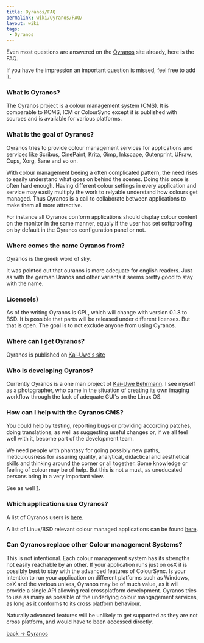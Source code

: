 ```yaml
---
title: Oyranos/FAQ
permalink: wiki/Oyranos/FAQ/
layout: wiki
tags:
 - Oyranos
---
```


Even most questions are answered on the
[Oyranos](http://www.oyranos.org) site already, here is the FAQ.

If you have the impression an important question is missed, feel free to
add it.

### What is Oyranos?

The Oyranos project is a colour management system (CMS). It is
comparable to KCMS, ICM or ColourSync except it is published with
sources and is available for various platforms.

### What is the goal of Oyranos?

Oyranos tries to provide colour management services for applications and
services like Scribus, CinePaint, Krita, Gimp, Inkscape, Gutenprint,
UFraw, Cups, Xorg, Sane and so on.

With colour management beeing a often complicated pattern, the need
rises to easily understand what goes on behind the scenes. Doing this
once is often hard enough. Having different colour settings in every
application and service may easily multiply the work to relyable
understand how colours get managed. Thus Oyranos is a call to
collaborate between applications to make them all more attractive.

For instance all Oyranos conform applications should display colour
content on the monitor in the same manner, equaly if the user has set
softproofing on by default in the Oyranos configuration panel or not.

### Where comes the name Oyranos from?

Oyranos is the greek word of sky.

It was pointed out that ouranos is more adequate for english readers.
Just as with the german Uranos and other variants it seems pretty good
to stay with the name.

### License(s)

As of the writing Oyranos is GPL, which will change with version 0.1.8
to BSD. It is possible that parts will be released under different
licenses. But that is open. The goal is to not exclude anyone from using
Oyranos.

### Where can I get Oyranos?

Oyranos is published on [Kai-Uwe's
site](http://www.behrmann.name/index.php?option=com_content&task=view&id=34&Itemid=68)

### Who is developing Oyranos?

Currently Oyranos is a one man project of [Kai-Uwe
Behrmann](http://www.behrmann.name). I see myself as a photographer, who
came in the situation of creating its own imaging workflow through the
lack of adequate GUI's on the Linux OS.

### How can I help with the Oyranos CMS?

You could help by testing, reporting bugs or providing according
patches, doing translations, as well as suggesting useful changes or, if
we all feel well with it, become part of the development team.

We need people with phantasy for going possibly new paths,
meticulousness for assuring quality, analytical, didactical and
aesthetical skills and thinking around the corner or all together. Some
knowledge or feeling of colour may be of help. But this is not a must,
as uneducated persons bring in a very important view.

See as well [1](http://www.oyranos.org/#devel).

### Which applications use Oyranos?

A list of Oyranos users is [here](http://www.oyranos.org/#audience).

A list of Linux/BSD relevant colour managed applications can be found
[here](http://www.oyranos.org/wiki/index.php?title=Applications).

### Can Oyranos replace other Colour management Systems?

This is not intentional. Each colour management system has its strengths
not easily reachable by an other. If your application runs just on osX
it is possibly best to stay with the advanced features of ColourSync. Is
your intention to run your application on different platforms such as
Windows, osX and the various unixes, Oyranos may be of much value, as it
will provide a single API allowing real crossplatform development.
Oyranos tries to use as many as possible of the underlying colour
mangagement services, as long as it conforms to its cross platform
behaviour.

Naturally advanced features will be unlikely to get supported as they
are not cross platform, and would have to been accessed directly.

[back -&gt; Oyranos](/wiki/Oyranos "wikilink")
